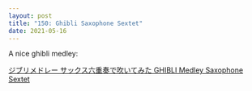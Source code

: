 ```yaml
---
layout: post
title: "150: Ghibli Saxophone Sextet"
date: 2021-05-16
---
```


A nice ghibli medley:

[ジブリメドレー サックス六重奏で吹いてみた GHIBLI Medley Saxophone Sextet](https://youtu.be/t1IZg8J17yM)